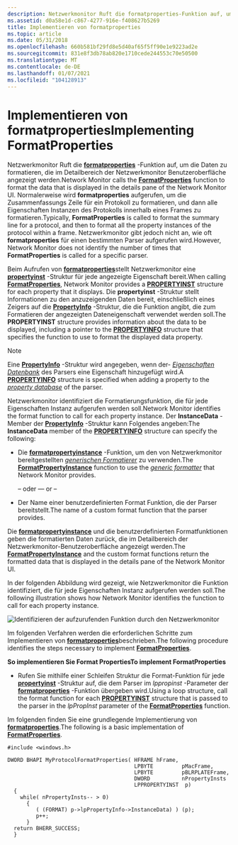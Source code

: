 ```yaml
---
description: Netzwerkmonitor Ruft die formatproperties-Funktion auf, um die Daten zu formatieren, die im Detailbereich der Netzwerkmonitor Benutzeroberfläche angezeigt werden.
ms.assetid: d0a58e1d-c867-4277-916e-f408627b5269
title: Implementieren von formatproperties
ms.topic: article
ms.date: 05/31/2018
ms.openlocfilehash: 660b581bf29fd8e5d40af65f5ff90e1e9223ad2e
ms.sourcegitcommit: 831e8f3db78ab820e1710cede244553c70e50500
ms.translationtype: MT
ms.contentlocale: de-DE
ms.lasthandoff: 01/07/2021
ms.locfileid: "104128913"
---
```

# <a name="implementing-formatproperties"></a><span data-ttu-id="507fc-103">Implementieren von formatproperties</span><span class="sxs-lookup"><span data-stu-id="507fc-103">Implementing FormatProperties</span></span>

<span data-ttu-id="507fc-104">Netzwerkmonitor Ruft die [**formatproperties**](formatproperties.md) -Funktion auf, um die Daten zu formatieren, die im Detailbereich der Netzwerkmonitor Benutzeroberfläche angezeigt werden.</span><span class="sxs-lookup"><span data-stu-id="507fc-104">Network Monitor calls the [**FormatProperties**](formatproperties.md) function to format the data that is displayed in the details pane of the Network Monitor UI.</span></span> <span data-ttu-id="507fc-105">Normalerweise wird **formatproperties** aufgerufen, um die Zusammenfassungs Zeile für ein Protokoll zu formatieren, und dann alle Eigenschaften Instanzen des Protokolls innerhalb eines Frames zu formatieren.</span><span class="sxs-lookup"><span data-stu-id="507fc-105">Typically, **FormatProperties** is called to format the summary line for a protocol, and then to format all the property instances of the protocol within a frame.</span></span> <span data-ttu-id="507fc-106">Netzwerkmonitor gibt jedoch nicht an, wie oft **formatproperties** für einen bestimmten Parser aufgerufen wird.</span><span class="sxs-lookup"><span data-stu-id="507fc-106">However, Network Monitor does not identify the number of times that **FormatProperties** is called for a specific parser.</span></span>

<span data-ttu-id="507fc-107">Beim Aufrufen von [**formatproperties**](formatproperties.md)stellt Netzwerkmonitor eine [**propertyinst**](propertyinst.md) -Struktur für jede angezeigte Eigenschaft bereit.</span><span class="sxs-lookup"><span data-stu-id="507fc-107">When calling [**FormatProperties**](formatproperties.md), Network Monitor provides a [**PROPERTYINST**](propertyinst.md) structure for each property that it displays.</span></span> <span data-ttu-id="507fc-108">Die **propertyinst** -Struktur stellt Informationen zu den anzuzeigenden Daten bereit, einschließlich eines Zeigers auf die [**PropertyInfo**](propertyinfo.md) -Struktur, die die Funktion angibt, die zum Formatieren der angezeigten Dateneigenschaft verwendet werden soll.</span><span class="sxs-lookup"><span data-stu-id="507fc-108">The **PROPERTYINST** structure provides information about the data to be displayed, including a pointer to the [**PROPERTYINFO**](propertyinfo.md) structure that specifies the function to use to format the displayed data property.</span></span>

> [!Note]  
> <span data-ttu-id="507fc-109">Eine [**PropertyInfo**](propertyinfo.md) -Struktur wird angegeben, wenn der- [*Eigenschaften Datenbank*](p.md) des Parsers eine Eigenschaft hinzugefügt wird.</span><span class="sxs-lookup"><span data-stu-id="507fc-109">A [**PROPERTYINFO**](propertyinfo.md) structure is specified when adding a property to the [*property database*](p.md) of the parser.</span></span>

 

<span data-ttu-id="507fc-110">Netzwerkmonitor identifiziert die Formatierungsfunktion, die für jede Eigenschaften Instanz aufgerufen werden soll.</span><span class="sxs-lookup"><span data-stu-id="507fc-110">Network Monitor identifies the format function to call for each property instance.</span></span> <span data-ttu-id="507fc-111">Der **InstanceData** -Member der [**PropertyInfo**](propertyinfo.md) -Struktur kann Folgendes angeben:</span><span class="sxs-lookup"><span data-stu-id="507fc-111">The **InstanceData** member of the [**PROPERTYINFO**](propertyinfo.md) structure can specify the following:</span></span>

-   <span data-ttu-id="507fc-112">Die [**formatpropertyinstance**](formatpropertyinstance.md) -Funktion, um den von Netzwerkmonitor bereitgestellten [*generischen Formatierer*](g.md) zu verwenden.</span><span class="sxs-lookup"><span data-stu-id="507fc-112">The [**FormatPropertyInstance**](formatpropertyinstance.md) function to use the [*generic formatter*](g.md) that Network Monitor provides.</span></span>

    <span data-ttu-id="507fc-113">– oder –</span><span class="sxs-lookup"><span data-stu-id="507fc-113">– or –</span></span>

-   <span data-ttu-id="507fc-114">Der Name einer benutzerdefinierten Format Funktion, die der Parser bereitstellt.</span><span class="sxs-lookup"><span data-stu-id="507fc-114">The name of a custom format function that the parser provides.</span></span>

<span data-ttu-id="507fc-115">Die [**formatpropertyinstance**](formatpropertyinstance.md) und die benutzerdefinierten Formatfunktionen geben die formatierten Daten zurück, die im Detailbereich der Netzwerkmonitor-Benutzeroberfläche angezeigt werden.</span><span class="sxs-lookup"><span data-stu-id="507fc-115">The [**FormatPropertyInstance**](formatpropertyinstance.md) and the custom format functions return the formatted data that is displayed in the details pane of the Network Monitor UI.</span></span>

<span data-ttu-id="507fc-116">In der folgenden Abbildung wird gezeigt, wie Netzwerkmonitor die Funktion identifiziert, die für jede Eigenschaften Instanz aufgerufen werden soll.</span><span class="sxs-lookup"><span data-stu-id="507fc-116">The following illustration shows how Network Monitor identifies the function to call for each property instance.</span></span>

![Identifizieren der aufzurufenden Funktion durch den Netzwerkmonitor](images/formatprop1.png)

<span data-ttu-id="507fc-118">Im folgenden Verfahren werden die erforderlichen Schritte zum Implementieren von [**formatproperties**](formatproperties.md)beschrieben.</span><span class="sxs-lookup"><span data-stu-id="507fc-118">The following procedure identifies the steps necessary to implement [**FormatProperties**](formatproperties.md).</span></span>

<span data-ttu-id="507fc-119">**So implementieren Sie Format Properties**</span><span class="sxs-lookup"><span data-stu-id="507fc-119">**To implement FormatProperties**</span></span>

-   <span data-ttu-id="507fc-120">Rufen Sie mithilfe einer Schleifen Struktur die Format-Funktion für jede [**propertyinst**](propertyinst.md) -Struktur auf, die dem Parser im *lppropinst* -Parameter der [**formatproperties**](formatproperties.md) -Funktion übergeben wird.</span><span class="sxs-lookup"><span data-stu-id="507fc-120">Using a loop structure, call the format function for each [**PROPERTYINST**](propertyinst.md) structure that is passed to the parser in the *lpPropInst* parameter of the [**FormatProperties**](formatproperties.md) function.</span></span>

<span data-ttu-id="507fc-121">Im folgenden finden Sie eine grundlegende Implementierung von [**formatproperties**](formatproperties.md).</span><span class="sxs-lookup"><span data-stu-id="507fc-121">The following is a basic implementation of [**FormatProperties**](formatproperties.md).</span></span>

``` syntax
#include <windows.h>

DWORD BHAPI MyProtocolFormatProperties( HFRAME hFrame,
                                        LPBYTE         pMacFrame,
                                        LPBYTE         pBLRPLATEFrame,
                                        DWORD          nPropertyInsts
                                        LPPROPERTYINST  p)
  {
    while( nPropertyInsts-- > 0)
      {
         ( (FORMAT) p->lpPropertyInfo->InstanceData) ) (p);
         p++;
      }
  return BHERR_SUCCESS;
  }
```

 

 



